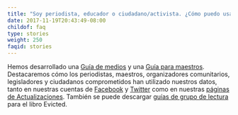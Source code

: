 ```yaml
---
title: "Soy periodista, educador o ciudadano/activista. ¿Cómo puedo usar sus herramientas para encontrar historias en los datos y educar a las personas sobre el desalojo?"
date: 2017-11-19T20:43:49-08:00
childof: faq
type: stories
weight: 250
faqid: stories
---
```

Hemos desarrollado una <a href="/updates/media/media-guide/">Guía de medios</a> y una <a href="/updates/blog/eviction-lab-teacher-guide/">Guía para maestros</a>. Destacaremos cómo los periodistas, maestros, organizadores comunitarios, legisladores y ciudadanos comprometidos han utilizado nuestros datos, tanto en nuestras cuentas de <a href="https://www.facebook.com/evictionlab/" target="_blank">Facebook</a> y <a href="https://twitter.com/evictionlab" target="_blank">Twitter</a> como en nuestras <a href="/updates">páginas de Actualizaciones</a>. También se puede descargar <a href="http://www.evictedbook.com/reading-group-guides" target="_blank">guías de grupo de lectura</a> para el libro <span class="ital">Evicted</span>. 
